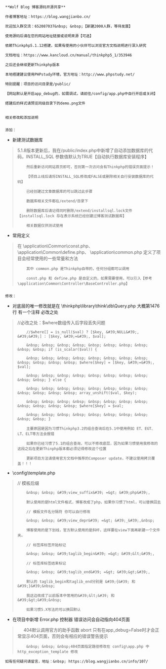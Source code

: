     **Wolf Blog 博客源码开源共享**

    作者博客地址：https://blog.wangjianbo.cn/

    欢迎加入群交流：652087037&nbsp; &nbsp;【新建2000人群，等待发展】

    使用源码后请在您的网站地址链接或说明来源【可选】

    依赖Thinkphp5.1.12搭建，如果有使用的小伙伴可以浏览官方文档说明进行深入研究

    文档地址：https://www.kancloud.cn/manual/thinkphp5_1/353946

    之后还会继续更新Thinkphp版本

    本地搭建建议使用PHPstudy环境，官方地址：http://www.phpstudy.net/

    特别提醒：项目的访问目录是/public/

    【网站默认是开启app_debug的，如需调试，请前往/config/app.php中自行开启或关闭】

    搭建后的样式请预览同级目录下的demo.png文件

## 
    相关修改和添加说明

### 
    添加：

*   新建测试数据库
> 5.1.8版本更新后，我在/public/index.php中新增了自动添加数据库的代码，INSTALL_SQL 参数值默认为TRUE【自动执行数据库安装程序】
> 
>         然后重新访问网站首页即可，否则第一次访问会有Thinkphp的错误页面提示！
> 
>         【项目上线后请将INSTALL_SQL修改成FALSE或删除相关自行安装数据库的代码】
> 
>         已经创建过文章数据库的可以跳过此步骤
> 
>         数据库相关文件都在/extend/目录下
> 
>         删除数据库后请记得同时删除/extend/installsql.lock文件 【installsql.lock 存在表示系统已经创建过博客测试数据库】
> 
>         相关数据仅供测试使用

*   常用定义
> 在 \application\Common\const.php、\application\Common\define.php、 \application\common.php 定义了项目会经常使用的一些常量和方法
> 
>         其中 common.php 是Thinkphp自带的，任何分组都可以调用
> 
>         const.php 和 define.php 是自定义的，如果需要使用，可以引入【参考 \application\Common\Controller\BaseController.php】

### 
    修改：

*   对底层的唯一修改就是在 \thinkphp\library\think\db\Query.php 大概第1476行 有一个注释 必改之处
> //必改之处：$where数组传入后字段丢失问题
> 
>         //$where[] = is_null($val) ? [$key, &#39;NULL&#39;, &#39;&#39;] : [$key, &#39;=&#39;, $val];
> 
>         &nbsp; &nbsp; &nbsp; &nbsp; &nbsp; &nbsp; &nbsp; &nbsp; &nbsp; &nbsp; if (is_scalar($val)) {
> 
>         &nbsp; &nbsp; &nbsp; &nbsp; &nbsp; &nbsp; &nbsp; &nbsp; &nbsp; &nbsp; &nbsp; &nbsp; $where[$key] = [$key, &#39;=&#39;, $val];
> 
>         &nbsp; &nbsp; &nbsp; &nbsp; &nbsp; &nbsp; &nbsp; &nbsp; &nbsp; &nbsp; } else {
> 
>         &nbsp; &nbsp; &nbsp; &nbsp; &nbsp; &nbsp; &nbsp; &nbsp; &nbsp; &nbsp; &nbsp; &nbsp; array_unshift($val, $key);
> 
>         &nbsp; &nbsp; &nbsp; &nbsp; &nbsp; &nbsp; &nbsp; &nbsp; &nbsp; &nbsp; &nbsp; &nbsp; $where[$key] = $val;
> 
>         &nbsp; &nbsp; &nbsp; &nbsp; &nbsp; &nbsp; &nbsp; &nbsp; &nbsp; &nbsp; }
> 
>         主要原因是因为习惯Thinkphp3.2的组合查询后在5.1中使用例如 ET、EGT、LT、ELT等方法会报错
> 
>         如果你已经习惯了5.1的组合查询，可以不修改底层，因为如果习惯使用我修改的这段之后在更新Thinphp版本都必须记得修改这个位置
> 
>         更新项目方法请使用官方文档中推荐的Composer update，不建议使用拷贝覆盖！！！

*   \config\template.php
> // 模板后缀
> 
>         &nbsp; &nbsp; &#39;view_suffix&#39; =&gt; &#39;php&#39;,
> 
>         默认使用的是html文件格式，博客改成了php，如果你习惯了html，可以替换回去
> 
>         // 模板文件名分隔符 你可以自行修改
> 
>         &nbsp; &nbsp; &#39;view_depr&#39; =&gt; &#39;_&#39;,&nbsp;
> 
>         博客使用的是下划线，官方默认使用的是斜杆，这样要在view下面再新建一个文件夹。
> 
>         // 标签库标签开始标记
> 
>         &nbsp; &nbsp; &#39;taglib_begin&#39; =&gt; &#39;&lt;&#39;,
> 
>         // 标签库标签结束标记
> 
>         &nbsp; &nbsp; &#39;taglib_end&#39; =&gt; &#39;&gt;&#39;,
> 
>         默认的 taglib_begin和taglib_end分别是 &#39;{&#39; 和 &#39;}&#39;&nbsp;
> 
>         我这边改成了以前版本中常用的&#39;&lt;&#39; 和 &#39;&gt;&#39;&nbsp;
> 
>         如果习惯5.X写法的可以换回默认

*   在项目中新增 Error.php 控制器 错误访问会自动指向404页面
> &nbsp; &nbsp; &nbsp;404默认调用官方的助手函数 abort 只有在app_debug=False时才会正常显示404页面，否则会有相应的错误警告提示
> 
>         &nbsp; &nbsp; &nbsp;404页面指定路径修改在 config\app.php 中 http_exception_template 修改

    如有任何疑问请留言，地址：&nbsp; https://blog.wangjianbo.cn/info/107/
